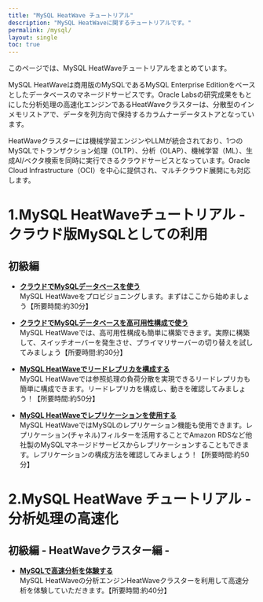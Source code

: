 ```yaml
---
title: "MySQL HeatWave チュートリアル"
description: "MySQL HeatWaveに関するチュートリアルです。"
permalink: /mysql/
layout: single
toc: true
---
```


このページでは、MySQL HeatWaveチュートリアルをまとめています。

MySQL HeatWaveは商用版のMySQLであるMySQL Enterprise Editionをベースとしたデータベースのマネージドサービスです。Oracle Labsの研究成果をもとにした分析処理の高速化エンジンであるHeatWaveクラスターは、分散型のインメモリストアで、データを列方向で保持するカラムナーデータストアとなっています。

HeatWaveクラスターには機械学習エンジンやLLMが統合されており、1つのMySQLでトランザクション処理（OLTP）、分析（OLAP）、機械学習（ML）、生成AI/ベクタ検索を同時に実行できるクラウドサービスとなっています。Oracle Cloud Infrastructure（OCI）を中心に提供され、マルチクラウド展開にも対応します。

# 1.MySQL HeatWaveチュートリアル - クラウド版MySQLとしての利用

## 初級編　

+ **[クラウドでMySQLデータベースを使う](./creating-mds/)**  
    MySQL HeatWaveをプロビジョニングします。まずはここから始めましょう【所要時間:約30分】

+ **[クラウドでMySQLデータベースを高可用性構成で使う](./creating-mds-ha/)**  
    MySQL HeatWaveでは、高可用性構成も簡単に構築できます。実際に構築して、スイッチオーバーを発生させ、プライマリサーバーの切り替えを試してみましょう【所要時間:約30分】

+ **[MySQL HeatWaveでリードレプリカを構成する](./creating-mds-readreplica/)**  
    MySQL HeatWaveでは参照処理の負荷分散を実現できるリードレプリカも簡単に構成できます。リードレプリカを構成し、動きを確認してみましょう！【所要時間:約50分】

+ **[MySQL HeatWaveでレプリケーションを使用する](./creating-mds-channel/)**  
    MySQL HeatWaveではMySQLのレプリケーション機能も使用できます。レプリケーション(チャネル)フィルターを活用することでAmazon RDSなど他社製のMySQLマネージドサービスからレプリケーションすることもできます。レプリケーションの構成方法を確認してみましょう！【所要時間:約50分】

# 2.MySQL HeatWave チュートリアル - 分析処理の高速化

## 初級編 - HeatWaveクラスター編 - 

+ **[MySQLで高速分析を体験する](./creating-HeatWave/)**  
     MySQL HeatWaveの分析エンジンHeatWaveクラスターを利用して高速分析を体験していただきます。【所要時間:約40分】